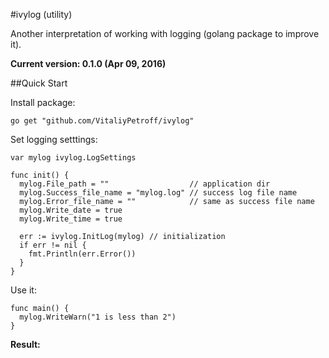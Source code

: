 #ivylog (utility)

Another interpretation of working with logging (golang package to improve it).

**Current version: 0.1.0 (Apr 09, 2016)**

##Quick Start

Install package:
```
go get "github.com/VitaliyPetroff/ivylog"
```

Set logging setttings:
```
var mylog ivylog.LogSettings

func init() {
  mylog.File_path = ""                  // application dir
  mylog.Success_file_name = "mylog.log" // success log file name
  mylog.Error_file_name = ""            // same as success file name
  mylog.Write_date = true
  mylog.Write_time = true

  err := ivylog.InitLog(mylog) // initialization
  if err != nil {
    fmt.Println(err.Error())
  }
}
```

Use it:
```
func main() {
  mylog.WriteWarn("1 is less than 2")
}
```

**Result:**
```

```